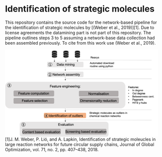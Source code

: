 # Identification of strategic molecules

This repository contains the source code for the network-based pipeline for the identification of strategic molecules by [(Weber et al., 2019)][1]. Due to license agreements the datamining part is not part of this repository. The pipeline outlines steps 3 to 5 assuming a network-base data collection had been assembled previously. To cite from this work use (Weber et al., 2019). 




<img align="left" src="documents/pipeline.png" width="600" > 

## 


[1]J. M. Weber, P. Lió, and A. Lapkin, Identification of strategic moleucles in large reaction networks for future circular supply chains, Journal of Global Optimization, vol. 71, no. 2, pp. 407–438, 2018.
